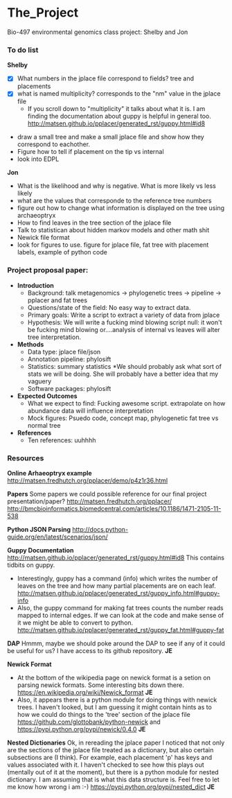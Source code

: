 # The_Project
Bio-497 environmental genomics class project: Shelby and Jon

### To do list

__Shelby__
* [X] What numbers in the jplace file correspond to fields? tree and placements
* [X] what is named multiplicity? corresponds to the "nm" value in the jplace file
  * If you scroll down to "multiplicity" it talks about what it is. I am finding the documentation about guppy is helpful in general too. http://matsen.github.io/pplacer/generated_rst/guppy.html#id8
* draw a small tree and make a small jplace file and show how they correspond to eachother.
* Figure how to tell if placement on the tip vs internal 
* look into EDPL

__Jon__
* What is the likelihood and why is negative. What is more likely vs less likely
* what are the values that corresponde to the reference tree numbers
* figure out how to change what information is displayed on the tree using archaeoptryx
* How to find leaves in the tree section of the jplace file
* Talk to statistican about hidden markov models and other math shit
* Newick file format
* look for figures to use. figure for jplace file, fat tree with placement labels, example of python code

### Project proposal paper:


- __Introduction__
  - Background: talk metagenomics -> phylogenetic trees -> pipeline -> pplacer and fat trees
  - Questions/state of the field: No easy way to extract data. 
  - Primary goals: Write a script to extract a variety of data from jplace
  - Hypothesis: We will write a fucking mind blowing script null: it won't be fucking mind blowing or....analysis of internal vs leaves will alter tree interpretation.
- __Methods__
  - Data type: jplace file/json
  * Annotation pipeline: phylosift
  * Statistics: summary statistics 
     *We should probably ask what sort of stats we will be doing. She will probably have a better idea that my vaguery  
  * Software packages: phylosift
- __Expected Outcomes__
  * What we expect to find: Fucking awesome script. extrapolate on how abundance data will influence interpretation
  * Mock figures: Psuedo code, concept map, phylogenetic fat tree vs normal tree 
- __References__
  * Ten references: uuhhhh

### Resources

__Online Arhaeoptryx example__ 
http://matsen.fredhutch.org/pplacer/demo/p4z1r36.html

__Papers__
Some papers we could possible reference for our final project presentation/paper? 
http://matsen.fredhutch.org/pplacer/
http://bmcbioinformatics.biomedcentral.com/articles/10.1186/1471-2105-11-538

__Python JSON Parsing__
http://docs.python-guide.org/en/latest/scenarios/json/



__Guppy Documentation__
http://matsen.github.io/pplacer/generated_rst/guppy.html#id8
This contains tidbits on guppy. 
* Interestingly, guppy has a command (info) which writes the number of leaves on the tree and how many partial placements are on each leaf. http://matsen.github.io/pplacer/generated_rst/guppy_info.html#guppy-info
* Also, the guppy command for making fat trees counts the number reads mapped to internal edges. If we can look at the code and make sense of it we might be able to convert to python. http://matsen.github.io/pplacer/generated_rst/guppy_fat.html#guppy-fat

__DAP__
Hmmm, maybe we should poke around the DAP to see if any of it could be useful for us? I have access to its github repository. __JE__

__Newick Format__
* At the bottom of the wikipedia page on newick format is a setion on parsing newick formats. Some interesting bits down there. https://en.wikipedia.org/wiki/Newick_format __JE__
* Also, it appears there is a python module for doing things with newick trees. I haven't looked, but I am guessing it might contain hints as to how we could do things to the 'tree' section of the jplace file
https://github.com/glottobank/python-newick and https://pypi.python.org/pypi/newick/0.4.0 __JE__

__Nested Dictionaries__
Ok, in rereading the jplace paper I noticed that not only are the sections of the jplace file treated as a dictionary, but also certain subsections are (I think). For example, each placement 'p' has keys and values associated with it. I haven't checked to see how this plays out (mentally out of it at the moment), but there is a python module for nested dictionary. I am assuming that is what this data structure is. Feel free to let me know how wrong i am :-) 
https://pypi.python.org/pypi/nested_dict __JE__

